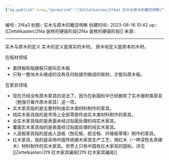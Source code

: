```yaml
---
{"dg-publish":true,"permalink":"/Zettelkasten/2f4a3 实木与原木的概念明晰/","dgPassFrontmatter":true}
---
```


编号:: 2f4a3
标题:: 实木与原木的概念明晰
创建时间:: 2023-08-16 10:42
up:: [[Zettelkasten/2f4a 装修的硬装阶段\|2f4a 装修的硬装阶段]]
来源:: 

---
实木与原木的定义
实木的定义是真实的木材。
原木地定义是原本的木材。

在板材领域
- 直拼板和指接板只能叫实木板
- 只有一整块木头做成的没有任何粘接剂做成的板材，才能叫原木板。

在家具领域
- 现在已经没有原木家具的说法了。因为在新国标中已经删除了实木锯材类家具（勉强可看作原木家具）这一项。
- 实木家具指的是主要材料由实木类材料制作的家具。
- 纯实木家具指的是市场上全部零部件由实木类材料制作的家具。
- 全实木家具指的是表面未经过贴面处理的纯实木家具。
- 覆面实木家具指的是表面经过贴面处理的纯实木家具。
- 人造板家具指的是由人造板（刨花板、胶合板、纤维板等等）制作的家具。
- 红木家具，指的是采用中国传统硬木家具生产工艺，用红木（一种深色名贵硬木）材料制作的实木家具。世界上只有中国有红木家具的国标，详见[[Zettelkasten/2f9 红木家具骗局\|2f9 红木家具骗局]]

